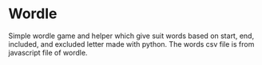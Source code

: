 # Wordle

Simple wordle game and helper which give suit words based on start, end, included, and excluded letter made with python.
The words csv file is from javascript file of wordle. 

